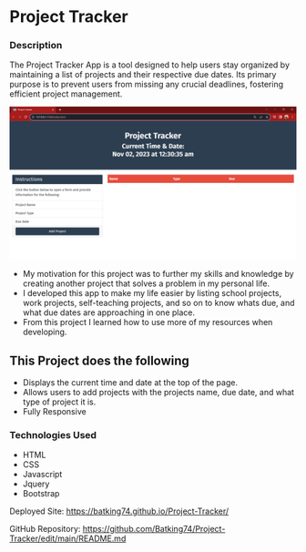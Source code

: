 # Project Tracker

### Description
The Project Tracker App is a tool designed to help users stay organized by maintaining a list of projects and their respective due dates. Its primary purpose is to prevent users from missing any crucial deadlines, fostering efficient project management.

![Image of Nazirs Project Tracker App](./assets/Project-Tracker-Project.png)

- My motivation for this project was to further my skills and knowledge by creating another project that solves a problem in my personal life.
- I developed this app to make my life easier by listing school projects, work projects, self-teaching projects, and so on to know whats due, and what due dates are approaching in one place.
- From this project I learned how to use more of my resources when developing.


## This Project does the following
  - Displays the current time and date at the top of the page.
  - Allows users to add projects with the projects name, due date, and what type of project it is.
  - Fully Responsive

### Technologies Used
- HTML
- CSS
- Javascript
- Jquery
- Bootstrap


Deployed Site: https://batking74.github.io/Project-Tracker/

GitHub Repository: https://github.com/Batking74/Project-Tracker/edit/main/README.md
